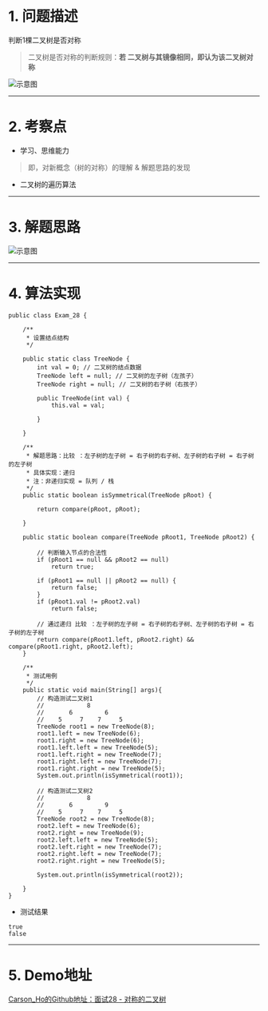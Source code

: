 # 1. 问题描述
判断1棵二叉树是否对称
> 二叉树是否对称的判断规则：**若 二叉树与其镜像相同，即认为该二叉树对称**

![示意图](http://upload-images.jianshu.io/upload_images/944365-94d846454b9cfc10.png?imageMogr2/auto-orient/strip%7CimageView2/2/w/1240)

***
# 2. 考察点
- 学习、思维能力
>即，对新概念（树的对称）的理解 & 解题思路的发现

- 二叉树的遍历算法

***
# 3. 解题思路
![示意图](http://upload-images.jianshu.io/upload_images/944365-3c1da08dc83bfa3e.png?imageMogr2/auto-orient/strip%7CimageView2/2/w/1240)

***
# 4. 算法实现

```
public class Exam_28 {

    /**
     * 设置结点结构
     */

    public static class TreeNode {
        int val = 0; // 二叉树的结点数据
        TreeNode left = null; // 二叉树的左子树（左孩子）
        TreeNode right = null; // 二叉树的右子树（右孩子）

        public TreeNode(int val) {
            this.val = val;

        }

    }

    /**
     * 解题思路：比较 ：左子树的左子树 = 右子树的右子树、左子树的右子树 = 右子树的左子树
     * 具体实现：递归
     * 注：非递归实现 = 队列 / 栈
     */
    public static boolean isSymmetrical(TreeNode pRoot) {

        return compare(pRoot, pRoot);

    }

    public static boolean compare(TreeNode pRoot1, TreeNode pRoot2) {

        // 判断输入节点的合法性
        if (pRoot1 == null && pRoot2 == null)
            return true;

        if (pRoot1 == null || pRoot2 == null) {
            return false;
        }
        if (pRoot1.val != pRoot2.val)
            return false;

        // 通过递归 比较 ：左子树的左子树 = 右子树的右子树、左子树的右子树 = 右子树的左子树
        return compare(pRoot1.left, pRoot2.right) && compare(pRoot1.right, pRoot2.left);
    }

    /**
     * 测试用例
     */
    public static void main(String[] args){
        // 构造测试二叉树1
        //            8
        //       6         6
        //    5     7    7     5
        TreeNode root1 = new TreeNode(8);
        root1.left = new TreeNode(6);
        root1.right = new TreeNode(6);
        root1.left.left = new TreeNode(5);
        root1.left.right = new TreeNode(7);
        root1.right.left = new TreeNode(7);
        root1.right.right = new TreeNode(5);
        System.out.println(isSymmetrical(root1));

        // 构造测试二叉树2
        //            8
        //       6         9
        //    5     7    7     5
        TreeNode root2 = new TreeNode(8);
        root2.left = new TreeNode(6);
        root2.right = new TreeNode(9);
        root2.left.left = new TreeNode(5);
        root2.left.right = new TreeNode(7);
        root2.right.left = new TreeNode(7);
        root2.right.right = new TreeNode(5);

        System.out.println(isSymmetrical(root2));

    }
}
```

- 测试结果

```
true
false
```

***
# 5. Demo地址
[Carson_Ho的Github地址：面试28 - 对称的二叉树](https://github.com/Carson-Ho/ShootAtOffer)